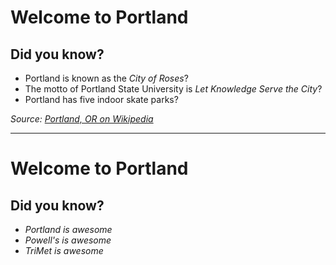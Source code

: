 # Welcome to Portland
## Did you know?
* Portland is known as the _City of Roses_?
* The motto of Portland State University is _Let Knowledge Serve the City_?
* Portland has five indoor skate parks?

_Source: [Portland, OR on Wikipedia](http://en.wikipedia.org/wiki/Portland,_Oregon#Transportation)_

---

# Welcome to Portland
## Did you know?
* _Portland is awesome_
* _Powell's is awesome_
* _TriMet is awesome_
